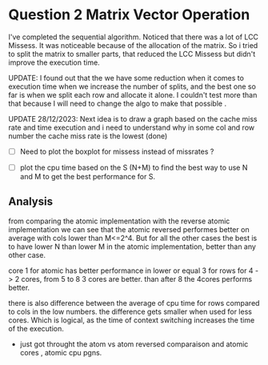 # Question 2 Matrix Vector Operation 

 I've completed the sequential algorithm. Noticed that there was a lot of LCC Missess. It was noticeable because of the allocation of the matrix. So i tried to split the matrix to smaller parts, that reduced the LCC Missess but didn't improve the execution time. 

UPDATE: I found out that the we have some reduction when it comes to execution time when we increase the number of splits, and the best one so far is when we split each row and allocate it alone. I couldn't test more than that because I will need to change the algo to make that possible .  


UPDATE 28/12/2023: Next idea is to draw a graph based on the cache miss rate and time execution
and i need to understand why in some col and row number the cache miss rate is the lowest (done)

- [ ] Need to plot the boxplot for missess instead of missrates ? 

- [ ] plot the cpu time based on the S (N+M) to find the best way to use N and M to get the best performance for S.




## Analysis

from comparing the atomic implementation with the reverse atomic implementation we can see that the atomic reversed performes better on average with cols lower than M<=2^4. But for all the other cases the best is to have lower N than lower M in the atomic implementation, better than any other case. 

core 1 for atomic has better performance in lower or equal 3 for rows for 4 -> 2 cores, from 5 to 8 3 cores are better. than after 8 the 4cores performs better. 

there is also difference between the average of cpu time for rows compared to cols in the low numbers. the difference gets smaller when used for less cores. Which is logical, as the time of context switching increases the time of the execution.  

* just got throught the atom vs atom reversed comparaison and atomic cores , atomic cpu pgns.




